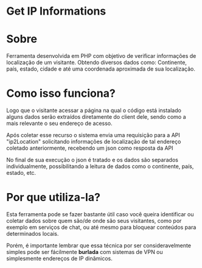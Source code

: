 # Get IP Informations

# Sobre

Ferramenta desenvolvida em PHP com objetivo de verificar informações de localização de um visitante. 
Obtendo diversos dados como: Continente, país, estado, cidade e até uma coordenada aproximada de sua localização.

# Como isso funciona?

Logo que o visitante acessar a página na qual o código está instalado alguns dados serão extraídos diretamente do client dele, sendo como a mais relevante o seu endereço de acesso.

Após coletar esse recurso o sistema envia uma requisição para a API "ip2Location" solicitando informações de localização de tal endereço coletado anteriormente, recebendo um json como resposta da API

No final de sua execução o json é tratado e os dados são separados individualmente, possibilitando a leitura de dados como o continente, país, estado, etc.

# Por que utiliza-la?

Esta ferramenta pode se fazer bastante útil caso você queira identificar ou coletar dados sobre quem são/de onde são seus visitantes, como por exemplo em serviços de chat, ou até mesmo para bloquear conteúdos para determinados locais. 

Porém, é importante lembrar que essa técnica por ser consideravelmente simples pode ser fácilmente **burlada** com sistemas de VPN ou simplesmente endereços de IP dinâmicos.
